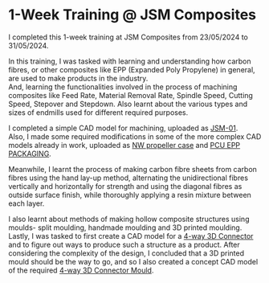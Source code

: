 # 1-Week Training @ JSM Composites
I completed this 1-week training at JSM Composites from 23/05/2024 to 31/05/2024.  
  
In this training, I was tasked with learning and understanding how carbon fibres, or other composites like EPP (Expanded Poly Propylene) in general, are used to make products in the industry.  
And, learning the functionalities involved in the process of machining composites like Feed Rate, Material Removal Rate, Spindle Speed, Cutting Speed, Stepover and Stepdown. Also learnt about the various types and sizes of endmills used for different required purposes.  
  
I completed a simple CAD model for machining, uploaded as [JSM-01](https://github.com/AaravAryaman/JSM-Composites-Training/tree/main/JSM-01).  
Also, I made some required modifications in some of the more complex CAD models already in work, uploaded as [NW propeller case](https://github.com/AaravAryaman/JSM-Composites-Training/tree/main/NW%20propeller%20case) and [PCU EPP PACKAGING](https://github.com/AaravAryaman/JSM-Composites-Training/tree/main/PCU%20EPP%20PACKAGING).  
  
Meanwhile, I learnt the process of making carbon fibre sheets from carbon fibres using the hand lay-up method, alternating the unidirectional fibres vertically and horizontally for strength and using the diagonal fibres as outside surface finish, while thoroughly applying a resin mixture between each layer.  
  
I also learnt about methods of making hollow composite structures using moulds- split moulding, handmade moulding and 3D printed moulding.  
Lastly, I was tasked to first create a CAD model for a [4-way 3D Connector](https://github.com/AaravAryaman/JSM-Composites-Training/tree/main/4-way%203D%20Connector) and to figure out ways to produce such a structure as a product. After considering the complexity of the design, I concluded that a 3D printed mould should be the way to go, and so I also created a concept CAD model of the required [4-way 3D Connector Mould](https://github.com/AaravAryaman/JSM-Composites-Training/tree/main/4-way%203D%20Connector%20Mould).  
